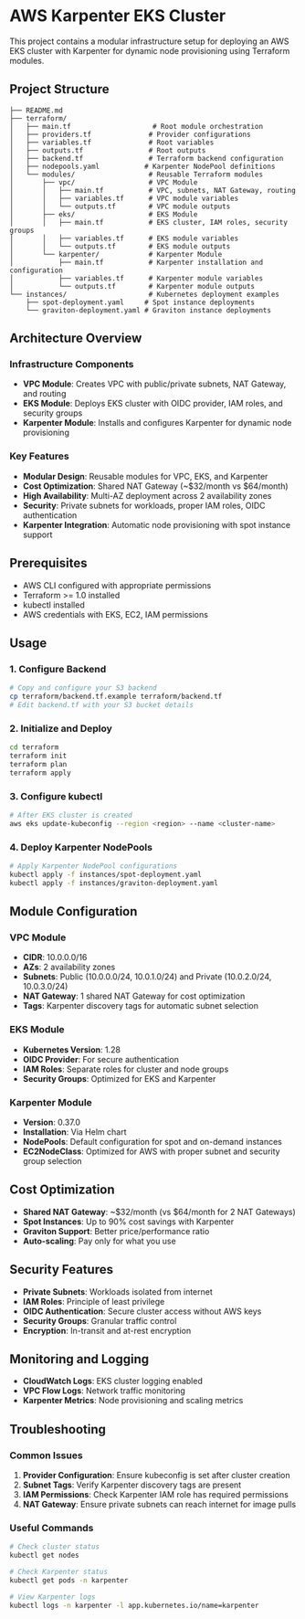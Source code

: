 # AWS Karpenter EKS Cluster

This project contains a modular infrastructure setup for deploying an AWS EKS cluster with Karpenter for dynamic node provisioning using Terraform modules.

## Project Structure

```
├── README.md
├── terraform/
│   ├── main.tf                    # Root module orchestration
│   ├── providers.tf              # Provider configurations
│   ├── variables.tf              # Root variables
│   ├── outputs.tf                # Root outputs
│   ├── backend.tf                # Terraform backend configuration
│   ├── nodepools.yaml           # Karpenter NodePool definitions
│   └── modules/                  # Reusable Terraform modules
│       ├── vpc/                  # VPC Module
│       │   ├── main.tf           # VPC, subnets, NAT Gateway, routing
│       │   ├── variables.tf      # VPC module variables
│       │   └── outputs.tf        # VPC module outputs
│       ├── eks/                  # EKS Module
│       │   ├── main.tf           # EKS cluster, IAM roles, security groups
│       │   ├── variables.tf      # EKS module variables
│       │   └── outputs.tf        # EKS module outputs
│       └── karpenter/            # Karpenter Module
│           ├── main.tf           # Karpenter installation and configuration
│           ├── variables.tf      # Karpenter module variables
│           └── outputs.tf        # Karpenter module outputs
└── instances/                    # Kubernetes deployment examples
    ├── spot-deployment.yaml     # Spot instance deployments
    └── graviton-deployment.yaml # Graviton instance deployments
```

## Architecture Overview

### Infrastructure Components

- **VPC Module**: Creates VPC with public/private subnets, NAT Gateway, and routing
- **EKS Module**: Deploys EKS cluster with OIDC provider, IAM roles, and security groups
- **Karpenter Module**: Installs and configures Karpenter for dynamic node provisioning

### Key Features

- **Modular Design**: Reusable modules for VPC, EKS, and Karpenter
- **Cost Optimization**: Shared NAT Gateway (~$32/month vs $64/month)
- **High Availability**: Multi-AZ deployment across 2 availability zones
- **Security**: Private subnets for workloads, proper IAM roles, OIDC authentication
- **Karpenter Integration**: Automatic node provisioning with spot instance support

## Prerequisites

- AWS CLI configured with appropriate permissions
- Terraform >= 1.0 installed
- kubectl installed
- AWS credentials with EKS, EC2, IAM permissions

## Usage

### 1. Configure Backend
```bash
# Copy and configure your S3 backend
cp terraform/backend.tf.example terraform/backend.tf
# Edit backend.tf with your S3 bucket details
```

### 2. Initialize and Deploy
```bash
cd terraform
terraform init
terraform plan
terraform apply
```

### 3. Configure kubectl
```bash
# After EKS cluster is created
aws eks update-kubeconfig --region <region> --name <cluster-name>
```

### 4. Deploy Karpenter NodePools
```bash
# Apply Karpenter NodePool configurations
kubectl apply -f instances/spot-deployment.yaml
kubectl apply -f instances/graviton-deployment.yaml
```

## Module Configuration

### VPC Module
- **CIDR**: 10.0.0.0/16
- **AZs**: 2 availability zones
- **Subnets**: Public (10.0.0.0/24, 10.0.1.0/24) and Private (10.0.2.0/24, 10.0.3.0/24)
- **NAT Gateway**: 1 shared NAT Gateway for cost optimization
- **Tags**: Karpenter discovery tags for automatic subnet selection

### EKS Module
- **Kubernetes Version**: 1.28
- **OIDC Provider**: For secure authentication
- **IAM Roles**: Separate roles for cluster and node groups
- **Security Groups**: Optimized for EKS and Karpenter

### Karpenter Module
- **Version**: 0.37.0
- **Installation**: Via Helm chart
- **NodePools**: Default configuration for spot and on-demand instances
- **EC2NodeClass**: Optimized for AWS with proper subnet and security group selection

## Cost Optimization

- **Shared NAT Gateway**: ~$32/month (vs $64/month for 2 NAT Gateways)
- **Spot Instances**: Up to 90% cost savings with Karpenter
- **Graviton Support**: Better price/performance ratio
- **Auto-scaling**: Pay only for what you use

## Security Features

- **Private Subnets**: Workloads isolated from internet
- **IAM Roles**: Principle of least privilege
- **OIDC Authentication**: Secure cluster access without AWS keys
- **Security Groups**: Granular traffic control
- **Encryption**: In-transit and at-rest encryption

## Monitoring and Logging

- **CloudWatch Logs**: EKS cluster logging enabled
- **VPC Flow Logs**: Network traffic monitoring
- **Karpenter Metrics**: Node provisioning and scaling metrics

## Troubleshooting

### Common Issues
1. **Provider Configuration**: Ensure kubeconfig is set after cluster creation
2. **Subnet Tags**: Verify Karpenter discovery tags are present
3. **IAM Permissions**: Check Karpenter IAM role has required permissions
4. **NAT Gateway**: Ensure private subnets can reach internet for image pulls

### Useful Commands
```bash
# Check cluster status
kubectl get nodes

# Check Karpenter status
kubectl get pods -n karpenter

# View Karpenter logs
kubectl logs -n karpenter -l app.kubernetes.io/name=karpenter
```
